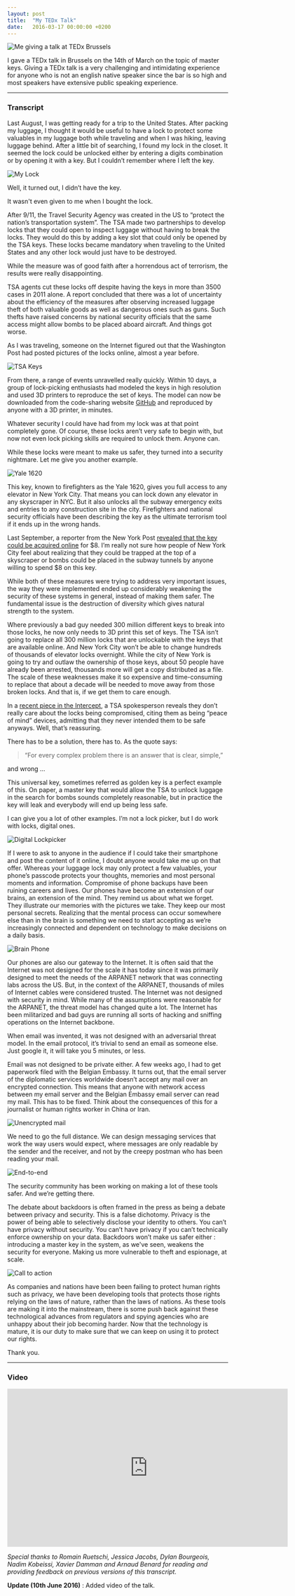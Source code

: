 ```yaml
---
layout: post
title:  "My TEDx Talk"
date:   2016-03-17 00:00:00 +0200
---
```


![Me giving a talk at TEDx Brussels](/blog/img/tedx/meOnStage.jpg)

I gave a TEDx talk in Brussels on the 14th of March on the topic of master keys. Giving a TEDx talk is a very challenging and intimidating experience for anyone who is not an english native speaker since the bar is so high and most speakers have extensive public speaking experience.

 ---

### Transcript

Last August, I was getting ready for a trip to the United States. After packing my luggage, I thought it would be useful to have a lock to protect some valuables in my luggage both while traveling and when I was hiking, leaving luggage behind. After a little bit of searching, I found my lock in the closet. It seemed the lock could be unlocked either by entering a digits combination or by opening it with a key. But I couldn’t remember where I left the key.

![My Lock](/blog/img/tedx/lock.jpeg)

Well, it turned out, I didn’t have the key.

It wasn't even given to me when I bought the lock.

After 9/11, the Travel Security Agency was created in the US to “protect the nation’s transportation system”. The TSA made two partnerships to develop locks that they could open to inspect luggage without having to break the locks. They would do this by adding a key slot that could only be opened by the TSA keys. These locks became mandatory when traveling to the United States and any other lock would just have to be destroyed.

While the measure was of good faith after a horrendous act of terrorism, the results were really disappointing.

TSA agents cut these locks off despite having the keys in more than 3500 cases in 2011 alone. A report concluded that there was a lot of uncertainty about the efficiency of the measures after observing increased luggage theft of both valuable goods as well as dangerous ones such as guns. Such thefts have raised concerns by national security officials that the same access might allow bombs to be placed aboard aircraft. And things got worse.

As I was traveling, someone on the Internet figured out that the Washington Post had posted pictures of the locks online, almost a year before.

![TSA Keys](/blog/img/tedx/TSAKeys.jpeg)

From there, a range of events unravelled really quickly. Within 10 days, a group of lock-picking enthusiasts had modeled the keys in high resolution and used 3D printers to reproduce the set of keys. The model can now be downloaded from the code-sharing website [GitHub](https://github.com/Xyl2k/TSA-Travel-Sentry-master-keys) and reproduced by anyone with a 3D printer, in minutes.

Whatever security I could have had from my lock was at that point completely gone. Of course, these locks aren’t very safe to begin with, but now not even lock picking skills are required to unlock them. Anyone can.

While these locks were meant to make us safer, they turned into a security nightmare. Let me give you another example.

![Yale 1620](/blog/img/tedx/Yale1620.jpeg)

This key, known to firefighters as the Yale 1620,  gives you full access to any elevator in New York City. That means you can lock down any elevator in any skyscraper in NYC. But it also unlocks all the subway emergency exits and entries to any construction site in the city. Firefighters and national security officials have been describing the key as the ultimate terrorism tool if it ends up in the wrong hands.

Last September, a reporter from the New York Post [revealed that the key could be acquired online](http://nypost.com/2015/09/20/the-8-key-that-can-open-new-york-city-to-terrorists/) for $8. I’m really not sure how people of New York City feel about realizing that they could be trapped at the top of a skyscraper or bombs could be placed in the subway tunnels by anyone willing to spend $8 on this key.

While both of these measures were trying to address very important issues, the way they were implemented ended up considerably weakening the security of these systems in general, instead of making them safer. The fundamental issue is the destruction of diversity which gives natural strength to the system.

Where previously a bad guy needed 300 million different keys to break into those locks, he now only needs to 3D print this set of keys. The TSA isn’t going to replace all 300 million locks that are unlockable with the keys that are available online. And New York City won’t be able to change hundreds of thousands of elevator locks overnight. While the city of New York is going to try and outlaw the ownership of those keys, about 50 people have already been arrested, thousands more will get a copy distributed as a file. The scale of these weaknesses make it so expensive and time-consuming to replace that about a decade will be needed to move away from those broken locks. And that is, if we get them to care enough.

In a [recent piece in the Intercept](https://theintercept.com/2015/09/17/tsa-doesnt-really-care-luggage-locks-hacked/), a TSA spokesperson reveals they don’t really care about the locks being compromised, citing them as being “peace of mind” devices, admitting that they never intended them to be safe anyways. Well, that’s reassuring.

There has to be a solution, there has to. As the quote says:

> “For every complex problem there is an answer that is clear, simple,”

and wrong …  

This universal key, sometimes referred as golden key is a perfect example of this. On paper, a master key that would allow the TSA to unlock luggage in the search for bombs sounds completely reasonable, but in practice the key will leak and everybody will end up being less safe.

I can give you a lot of other examples. I’m not a lock picker, but I do work with locks, digital ones.

![Digital Lockpicker](/blog/img/tedx/digitalLockpicker.jpeg)

If I were to ask to anyone in the audience if I could take their  smartphone and post the content of it online, I doubt anyone would take me up on that offer. Whereas your luggage lock may only protect a few valuables, your phone’s passcode protects your thoughts, memories and most personal moments and information. Compromise of phone backups have been ruining careers and lives. Our phones have become an extension of our brains, an extension of the mind. They remind us about what we forget. They illustrate our memories with the pictures we take. They keep our most personal secrets. Realizing that the mental process can occur somewhere else than in the brain is something we need to start accepting as we’re increasingly connected and dependent on technology to make decisions on a daily basis.

![Brain Phone](/blog/img/tedx/BrainPhone.jpeg)

Our phones are also our gateway to the Internet. It is often said that the Internet was not designed for the scale it has today since it was primarily designed to meet the needs of the ARPANET network that was connecting labs across the US. But, in the context of the ARPANET, thousands of miles of Internet cables were considered trusted. The Internet was not designed with security in mind. While many of the assumptions were reasonable for the ARPANET, the threat model has changed quite a lot. The Internet has been militarized and bad guys are running all sorts of hacking and sniffing operations on the Internet backbone.

When email was invented, it was not designed with an adversarial threat model. In the email protocol, it’s trivial to send an email as someone else. Just google it, it will take you 5 minutes, or less.

Email was not designed to be private either. A few weeks ago, I had to get paperwork filed with the Belgian Embassy. It turns out, that the email server of the diplomatic services worldwide doesn’t accept any mail over an encrypted connection. This means that anyone with network access between my email server and the Belgian Embassy email server can read my mail. This has to be fixed. Think about the consequences of this for a journalist or human rights worker in China or Iran.

![Unencrypted mail](/blog/img/tedx/unencryptedMail.jpeg)

We need to go the full distance. We can design messaging services that work the way users would expect, where messages are only readable by the sender and the receiver, and not by the creepy postman who has been reading your mail.

![End-to-end](/blog/img/tedx/e2e.jpeg)

The security community has been working on making a lot of these tools safer. And we’re getting there.

The debate about backdoors is often framed in the press as being a debate between privacy and security. This is a false dichotomy. Privacy is the power of being able to selectively disclose your identity to others. You can’t have privacy without security. You can’t have privacy if you can’t technically enforce ownership on your data. Backdoors won’t make us safer either : introducing a master key in the system, as we've seen, weakens the security for everyone. Making us more vulnerable to theft and espionage, at scale.

![Call to action](/blog/img/tedx/power.jpeg)

As companies and nations have been been failing to protect human rights such as privacy, we have been developing tools that protects those rights relying on the laws of nature, rather than the laws of nations. As these tools are making it into the mainstream, there is some push back against these technological advances from regulators and spying agencies who are unhappy about their job becoming harder. Now that the technology is mature, it is our duty to make sure that we can keep on using it to protect our rights.

Thank you.

---

### Video

<iframe width="640" height="360" src="https://www.youtube-nocookie.com/embed/9Duppgooa8Y?rel=0" frameborder="0" allowfullscreen></iframe>

*Special thanks to Romain Ruetschi, Jessica Jacobs, Dylan Bourgeois, Nadim Kobeissi, Xavier Damman and Arnaud Benard for reading and providing feedback on previous versions of this transcript.*

**Update (10th June 2016)** : Added video of the talk.
